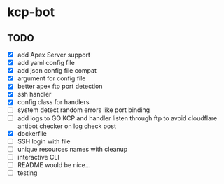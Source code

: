 # kcp-bot

## TODO

- [x] add Apex Server support
- [x] add yaml config file
- [x] add json config file compat
- [x] argument for config file
- [x] better apex ftp port detection
- [x] ssh handler
- [x] config class for handlers
- [ ] system detect random errors like port binding
- [ ] add logs to GO KCP and handler listen through ftp to avoid cloudflare antibot checker on log check post
- [x] dockerfile
- [ ] SSH login with file
- [ ] unique resources names with cleanup
- [ ] interactive CLI
- [ ] README would be nice...
- [ ] testing